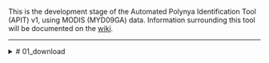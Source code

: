 This is the development stage of the Automated Polynya Identification Tool (APIT) v1, using MODIS (MYD09GA) data. Information surrounding this tool will be documented on the [wiki](https://argans.atlassian.net/wiki/spaces/SO/overview?homepageId=995393752 "SO-Fresh Wiki").

***
<details>
    <summary># 01_download</summary>

    MODIS imagery is downloaded from the [The Land Processes Distributed Active Archive Centre](https://lpdaac.usgs.gov/ "LPDAAC"), where "True-Colour Images" of NASA products are able to be downloaded. 

    The product used for this tool is MODIS MYD09GA, where images of each MODIS tile:
    * Contain RGB band information.
    * Are ~ 30 - 40 kb in size.
    * Rich archive dating from 2002 - present. 
    * Available in version [006](https://e4ftl01.cr.usgs.gov/MOLA/MYD09GA.006/ "MYD09GA.006") and [061](https://e4ftl01.cr.usgs.gov/MOLA/MYD09GA.061/ "MYD09GA.061").

    ## 1.1 extract_urls.py
    | Inputs        | Shorthand     | What is it?  |
    | ------------- |:-------------:| ------------:|
    | startDate     |       -s      | Start date (YYYY-MM-DD). |
    | endDate       |       -e      | End date (YYYY-MM-DD). |
    | outpath       |       -o      |    Path to where the textfile is saved. |
    | version       |       -v      |    MODIS data version (006 or 061). |

    ###### Example:
    ```
    python SO-FRESH/01_download/extract_urls.py -s 2017-01-01 -e 2017-12-31 -o download_text/ -v 006
    ```
    ###### Extra information:
    * Line 97 - The final value is the tile of interest - this should be modified based on v tile of interest.

## 1.2 DAAC_data_download.py
| Inputs        | Shorthand     | What is it?  |
| ------------- |:-------------:| ------------:|
| directory     |       -dir      | Specification of output directory. |
| files       |       -f      | Filepath to textfile created in previous step. |

###### Example:
```
python SO-FRESH/01_download/DAAC_data_download.py -dir download_imagery/ -f download_text/imagery.txt
```
###### Extra information:
* Source: https://git.earthdata.nasa.gov/projects/LPDUR/repos/daac_data_download_python/browse
* Login details are required in the '.netrc' file in the following format:
```
machine urs.earthdata.nasa.gov
login jhickson
password password123
```
<details>

***

## 02_preprocess

## 03_classification

## 04_identify

## 05_filter

## 06_compare